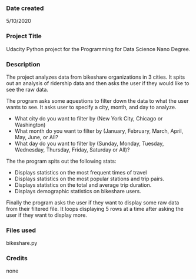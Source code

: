 ### Date created
5/10/2020

### Project Title
Udacity Python project for the Programming for Data Science Nano Degree.

### Description
The project analyzes data from bikeshare organizations in 3 cities. It spits out
an analysis of ridership data and then asks the user if they would like to see
the raw data.

The program asks some aquestions to filter down the data to what the user wants
to see. It asks user to specify a city, month, and day to analyze.
* What city do you want to filter by (New York City, Chicago or Washington)
* What month do you want to filter by (January, February, March, April, May,
    June, or All?
* What day do you want to filter by (Sunday, Monday, Tuesday, Wednesday,
    Thursday, Friday, Saturday or All)?

The the program spits out the following stats:
* Displays statistics on the most frequent times of travel
* Displays statistics on the most popular stations and trip pairs.
* Displays statistics on the total and average trip duration.
* Displays demographic statistics on bikeshare users.

Finally the program asks the user if they want to display some raw data from
their filtered file. It loops displaying 5 rows at a time after asking the
user if they want to display more.

### Files used
bikeshare.py

### Credits
none
